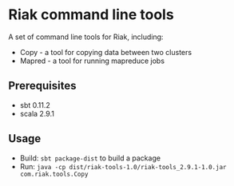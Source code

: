 # Riak command line tools
A set of command line tools for Riak, including:

- Copy - a tool for copying data between two clusters
- Mapred - a tool for running mapreduce jobs

## Prerequisites

* sbt 0.11.2
* scala 2.9.1

## Usage

* Build: `sbt package-dist` to build a package
* Run: `java -cp dist/riak-tools-1.0/riak-tools_2.9.1-1.0.jar com.riak.tools.Copy`
